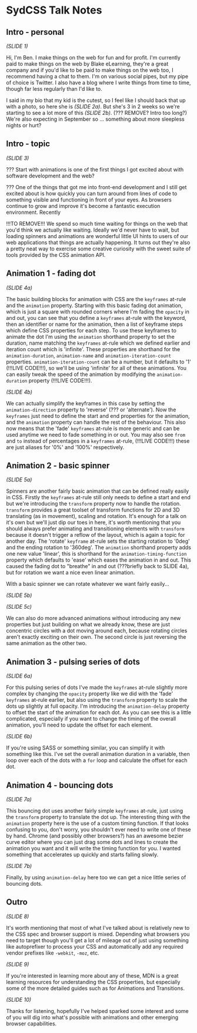 # SydCSS Talk Notes

## Intro - personal

_(SLIDE 1)_

Hi, I'm Ben. I make things on the web for fun and for profit. I'm currently paid to make things on the web by Blake eLearning, they're a great company and if you'd like to be paid to make things on the web too, I recommend having a chat to them. I'm on various social pipes, but my pipe of choice is Twitter. I also have a blog where I write things from time to time, though far less regularly than I'd like to.

I said in my bio that my kid is the cutest, so I feel like I should back that up with a photo, so here she is _(SLIDE 2a)_. But she's 3 in 2 weeks so we're starting to see a lot more of this _(SLIDE 2b)_. (??? REMOVE? Intro too long?) We're also expecting in September so ... something about more sleepless nights or hurt?

## Intro - topic

_(SLIDE 3)_

??? Start with animations is one of the first things I got excited about with software development and the web?

??? One of the things that got me into front-end development and I still get excited about is how quickly you can turn around from lines of code to something visible and functioning in front of your eyes. As browsers continue to grow and improve it's become a fantastic execution environment. Recently 

!!!TO REMOVE!!! We spend so much time waiting for things on the web that you'd think we actually like waiting. Ideally we'd never have to wait, but loading spinners and animations are wonderful little UI hints to users of our web applications that things are actually happening. It turns out they're also a pretty neat way to exercise some creative curiosity with the sweet suite of tools provided by the CSS animation API.

## Animation 1 - fading dot

_(SLIDE 4a)_

The basic building blocks for animation with CSS are the `keyframes` at-rule and the `animation` property. Starting with this basic fading dot animation, which is just a square with rounded corners where I'm fading the `opacity` in and out, you can see that you define a `keyframes` at-rule with the keyword, then an identifier or name for the animation, then a list of keyframe steps which define CSS properties for each step. To use these keyframes to animate the dot I'm using the `animation` shorthand property to set the duration, name matching the `keyframes` at-rule which we defined earlier and iteration count which is 'infinite'. These properties are shorthand for the `animation-duration`, `animation-name` and `animation-iteration-count` properties. `animation-iteration-count` can be a number, but it defaults to '1' (!!!LIVE CODE!!!), so we'll be using 'infinite' for all of these animations. You can easily tweak the speed of the animation by modifying the `animation-duration` property (!!!LIVE CODE!!!).

_(SLIDE 4b)_

We can actually simplify the keyframes in this case by setting the `animation-direction` property to 'reverse' (??? or 'alternate'). Now the `keyframes` just need to define the start and end properties for the animation, and the `animation` property can handle the rest of the behaviour. This also now means that the 'fade' `keyframes` at-rule is more generic and can be used anytime we need to fade something in or out. You may also see `from` and `to` instead of percentages in a `keyframes` at-rule, (!!!LIVE CODE!!!) these are just aliases for '0%' and '100%' respectively.

## Animation 2 - basic spinner

_(SLIDE 5a)_

Spinners are another fairly basic animation that can be defined really easily in CSS. Firstly the `keyframes` at-rule still only needs to define a start and end but we're introducing the `transform` property now to handle the rotation. `transform` provides a great toolset of transform functions for 2D and 3D translating (as in movement), scaling and rotation. It's enough for a talk on it's own but we'll just dip our toes in here, it's worth mentioning that you should always prefer animating and transitioning elements with `transform` because it doesn't trigger a reflow of the layout, which is again a topic for another day. The 'rotate' `keyframe` at-rule sets the starting rotation to '0deg' and the ending rotation to '360deg'. The `animation` shorthand property adds one new value 'linear', this is shorthand for the `animation-timing-function` property which defaults to 'ease' which eases the animation in and out. This caused the fading dot to "breathe" in and out (???briefly back to SLIDE 4a), but for rotation we want a nice even linear animation.

With a basic spinner we can rotate whatever we want fairly easily...

_(SLIDE 5b)_

_(SLIDE 5c)_

We can also do more advanced animations without introducing any new properties but just building on what we already know, these are just concentric circles with a dot moving around each, because rotating circles aren't exactly exciting on their own. The second circle is just reversing the same animation as the other two.

## Animation 3 - pulsing series of dots

_(SLIDE 6a)_

For this pulsing series of dots I've made the `keyframes` at-rule slightly more complex by changing the `opacity` property like we did with the 'fade' `keyframes` at-rule earlier, but also using the `transform` property to scale the dots up slightly at full opacity. I'm introducing the `animation-delay` property to offset the start of the animation for each dot. As you can see this is a little complicated, especially if you want to change the timing of the overall animation, you'll need to update the offset for each element.

_(SLIDE 6b)_

If you're using SASS or something similar, you can simplify it with something like this. I've set the overall animation duration in a variable, then loop over each of the dots with a `for` loop and calculate the offset for each dot.

## Animation 4 - bouncing dots

_(SLIDE 7a)_

This bouncing dot uses another fairly simple `keyframes` at-rule, just using the `transform` property to translate the dot up. The interesting thing with the `animation` property here is the use of a custom timing function. If that looks confusing to you, don't worry, you shouldn't ever need to write one of these by hand. Chrome (and possibly other browsers?) has an awesome bezier curve editor where you can just drag some dots and lines to create the animation you want and it will write the timing function for you. I wanted something that accelerates up quickly and starts falling slowly.

_(SLIDE 7b)_

Finally, by using `animation-delay` here too we can get a nice little series of bouncing dots.

## Outro

_(SLIDE 8)_

It's worth mentioning that most of what I've talked about is relatively new to the CSS spec and browser support is mixed. Depending what browsers you need to target though you'll get a lot of mileage out of just using something like autoprefixer to process your CSS and automatically add any required vendor prefixes like `-webkit`, `-moz`, etc.

_(SLIDE 9)_

If you're interested in learning more about any of these, MDN is a great learning resources for understanding the CSS properties, but especially some of the more detailed guides such as for Animations and Transitions.

_(SLIDE 10)_

Thanks for listening, hopefully I've helped sparked some interest and some of you will dig into what's possible with animations and other emerging browser capabilities.
